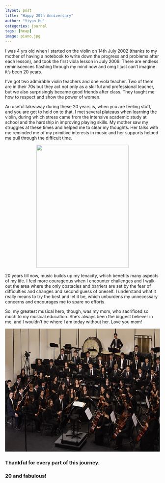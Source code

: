 ```yaml
---
layout: post
title: "Happy 20th Anniversary"
author: "Yiyun Hu"
categories: journal
tags: [heap]
image: piano.jpg
---
```


I was 4 yrs old when I started on the violin on 14th July 2002 (thanks to my mother of having a notebook to write down the progress and problems after each lesson), and took the first viola lesson in July 2009. There are endless reminiscences flashing through my mind now and omg I just can’t imagine it’s been 20 years. 

I’ve got two admirable violin teachers and one viola teacher. Two of them are in their 70s but they act not only as a skillful and professional teacher, but we also surprisingly became good friends after class. They taught me how to respect and show the power of women.

An useful takeaway during these 20 years is, when you are feeling stuff, and you are got to hold on to that. I met several plateaus when learning the violin, during which stress came from the intensive academic study at school and the hardship in improving playing skills. My mother saw my struggles at these times and helped me to clear my thoughts. Her talks with me reminded me of my primitive interests in music and her supports helped me pull through the difficult time. 

<div style="text-align: center;">
<img src="../assets/img/with-mom.jpg"
    width="300"
    height="400">
</div>

20 years till now, music builds up my tenacity, which benefits many aspects of my life. I feel more courageous when I encounter challenges and I walk out the area where the only obstacles and barriers are set by the fear of difficulties and changes and second guess of oneself. I understand what it really means to try the best and let it be, which unburdens my unnecessary concerns and encourages me to spare no efforts.

So, my greatest musical hero, though, was my mom, who sacrificed so much to my musical education. She’s always been the biggest believer in me, and I wouldn’t be where I am today without her. Love you mom!

<div style="text-align: center;">
<img src="../assets/img/orchestra-1.jpg"
    width="600"
    height="400">
</div>

### Thankful for every part of this journey.
### 20 and fabulous!